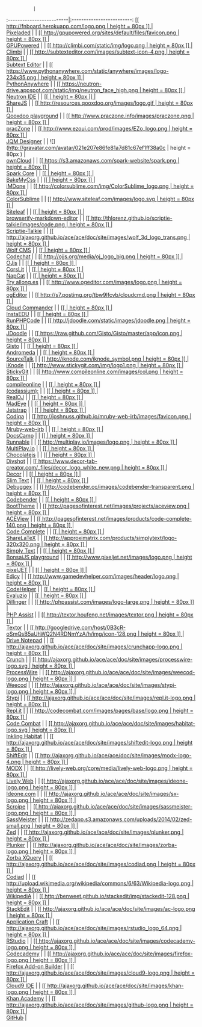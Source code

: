               |   
:-------------------------|:-------------------------:
[ [[ http://fnboard.herokuapp.com/logo.png | height = 80px ]] ](http://fnboard.herokuapp.com) |  
  [Pixeladed](http://fnboard.herokuapp.com) |
|
[ [[ http://gpupowered.org/sites/default/files/favicon.png | height = 80px ]] ](http://www.gpupowered.org/sand2/launch2/#) |  
   [GPUPowered](http://www.gpupowered.org/sand2/launch2/#) |
|
[ [[ http://climbi.com/static/img/logo.png | height = 80px ]] ](http://climbi.com/) |  
   [Climbi](http://climbi.com/) |
|
[ [[ http://subtexteditor.com/images/subtext-icon-4.png | height = 80px ]] ](http://subtexteditor.com/) |  
   [Subtext Editor](http://subtexteditor.com/) |
|
[ [[ https://www.pythonanywhere.com/static/anywhere/images/logo-234x35.png | height = 80px ]] ](http://www.pythonanywhere.com/) |  
   [PythonAnywhere](http://www.pythonanywhere.com/) |
|
[ [[ https://neutron-drive.appspot.com/static/img/neutron_face_high.png | height = 80px ]] ](http://neutronide.com/) |  
   [Neutron IDE](http://neutronide.com/) |
|
[ [[   | height = 80px ]] ](http://sharejs.org/hello-ace.html) |  
   [ShareJS](http://sharejs.org/hello-ace.html) |
|
[ [[ http://resources.qooxdoo.org/images/logo.gif | height = 80px ]] ](http://demo.qooxdoo.org/devel/playground/#) |  
   [Qooxdoo playground](http://demo.qooxdoo.org/devel/playground/#) |
|
[ [[ http://www.praczone.info/images/praczone.png | height = 80px ]] ](http://www.praczone.com/editor) |  
   [pracZone](http://www.praczone.com/editor) |
|
[ [[ http://www.ezoui.com/prod/images/EZo_logo.png | height = 80px ]] ](http://jqmdesigner.appspot.com/) |  
   [JQM Designer](http://jqmdesigner.appspot.com/) |
|
![](http://gravatar.com/avatar/021e207e86fe81a7d81c67ef1ff38a0c | height = 80px ) |  
   [ownCloud](http://owncloud.org/) |
|
[ [[ https://s3.amazonaws.com/spark-website/spark.png | height = 80px ]] ](http://spark.io/build) |  
   [Spark Core](http://spark.io/build) |
|
[ [[   | height = 80px ]] ](http://bakemycss.mypathforpython.appspot.com/) |  
   [BakeMyCss](http://bakemycss.mypathforpython.appspot.com/) |
|
[ [[   | height = 80px ]] ](http://piascikj.github.io/imdone/) |  
   [iMDone](http://piascikj.github.io/imdone/) |
|
[ [[ http://colorsublime.com/img/ColorSublime_logo.png | height = 80px ]] ](http://colorsublime.com/) |  
   [ColorSublime](http://colorsublime.com/) |
|
[ [[ http://www.siteleaf.com/images/logo.svg | height = 80px ]] ](http://www.siteleaf.com/) |  
   [Siteleaf](http://www.siteleaf.com/) |
|
[ [[   | height = 80px ]] ](http://thlorenz.github.io/browserify-markdown-editor/) |  
   [browserify-markdown-editor](http://thlorenz.github.io/browserify-markdown-editor/) |
|
[ [[ http://thlorenz.github.io/scriptie-talkie/images/code.png | height = 80px ]] ](http://thlorenz.github.io/scriptie-talkie/) |  
   [Scriptie-Talkie](http://thlorenz.github.io/scriptie-talkie/) |
|
[ [[ http://ajaxorg.github.io/ace/ace/doc/site/images/wolf_3d_logo_trans.png | height = 80px ]] ](http://www.wolfcms.org/repository/133) |  
   [Wolf CMS](http://www.wolfcms.org/repository/133) |
|
[ [[   | height = 80px ]] ](http://codechat.net/) |  
   [Codechat](http://codechat.net/) |
|
[ [[ http://ojjs.org/media/oj_logo_big.png | height = 80px ]] ](http://ojjs.org/index.html) |  
   [OJjs](http://ojjs.org/index.html) |
|
[ [[   | height = 80px ]] ](http://www.corslit.com/new/melloWorld) |  
   [CorsLit](http://www.corslit.com/new/melloWorld) |
|
[ [[   | height = 80px ]] ](http://napcatapp.tumblr.com/post/60598006734/version-1-3-is-released) |  
   [NapCat](http://napcatapp.tumblr.com/post/60598006734/version-1-3-is-released) |
|
[ [[   | height = 80px ]] ](http://allong.es/try/) |  
   [Try allong.es](http://allong.es/try/) |
|
[ [[ http://www.ogeditor.com/images/logo.png | height = 80px ]] ](http://www.ogeditor.com/index.aspx) |  
   [ogEditor](http://www.ogeditor.com/index.aspx) |
|
[ [[ http://s7.postimg.org/tbw9lfcvb/cloudcmd.png | height = 80px ]] ](http://cloudcmd.io/) |  
   [Cloud Commander](http://cloudcmd.io/) |
|
[ [[   | height = 80px ]] ](http://instaedu.com/lesson-demo/) |  
   [InstaEDU](http://instaedu.com/lesson-demo/) |
|
[ [[   | height = 80px ]] ](https://github.com/websiteduck/Run-PHP-Code) |  
   [RunPHPCode](https://github.com/websiteduck/Run-PHP-Code) |
|
[ [[ http://jdoodle.com/static/images/jdoodle.png | height = 80px ]] ](http://jdoodle.com/) |  
   [JDoodle](http://jdoodle.com/) |
|
[ [[ https://raw.github.com/Gisto/Gisto/master/app/icon.png | height = 80px ]] ](http://www.gistoapp.com/) |  
   [Gisto](http://www.gistoapp.com/) |
|
[ [[   | height = 80px ]] ](http://www.andromeda-project.org/index.php) |  
   [Andromeda](http://www.andromeda-project.org/index.php) |
|
[ [[   | height = 80px ]] ](http://sourcetalk.net/) |  
   [SourceTalk](http://sourcetalk.net/) |
|
[ [[ http://iknode.com/iknode_symbol.png | height = 80px ]] ](http://iknode.com/) |  
   [iKnode](http://iknode.com/) |
|
[ [[ http://www.stickygit.com/img/logo1.png | height = 80px ]] ](http://www.stickygit.com/) |  
   [StickyGit](http://www.stickygit.com/) |
|
[ [[ http://www.compileonline.com/images/col.png | height = 80px ]] ](http://compileonline.com/) |  
   [compileonline](http://compileonline.com/) |
|
[ [[   | height = 80px ]] ](http://codassium.com/) |  
   [(codassium);](http://codassium.com/) |
|
[ [[   | height = 80px ]] ](http://www.realoj.com/) |  
   [RealOJ](http://www.realoj.com/) |
|
[ [[   | height = 80px ]] ](http://madeye.io/) |  
   [MadEye](http://madeye.io/) |
|
[ [[   | height = 80px ]] ](http://jetstrap.com/) |  
   [Jetstrap](http://jetstrap.com/) |
|
[ [[   | height = 80px ]] ](https://codiqa.com/) |  
   [Codiqa](https://codiqa.com/) |
|
[ [[ http://joshnuss.github.io/mruby-web-irb/images/favicon.png | height = 80px ]] ](http://joshnuss.github.io/mruby-web-irb/) |  
   [Mruby-web-irb](http://joshnuss.github.io/mruby-web-irb/) |
|
[ [[   | height = 80px ]] ](http://docscamp.com/) |  
   [DocsCamp](http://docscamp.com/) |
|
[ [[   | height = 80px ]] ](http://runnable.com/) |  
   [Runnable](http://runnable.com/) |
|
[ [[ http://multiplay.io/images/logo.png | height = 80px ]] ](http://multiplay.io/) |  
   [MultiPlay.io](http://multiplay.io/) |
|
[ [[   | height = 80px ]] ](https://chocolatejs.org/) |  
   [Chocolatejs](https://chocolatejs.org/) |
|
[ [[   | height = 80px ]] ](http://www.divshot.com/) |  
   [Divshot](http://www.divshot.com/) |
|
[ [[ https://www.decor-tab-creator.com/_files/decor_logo_white_new.png | height = 80px ]] ](https://www.decor-tab-creator.com/) |  
   [Decor](https://www.decor-tab-creator.com/) |
|
[ [[   | height = 80px ]] ](http://slimtext.org/) |  
   [Slim Text](http://slimtext.org/) |
|
[ [[   | height = 80px ]] ](http://www.debuggex.com/) |  
   [Debuggex](http://www.debuggex.com/) |
|
[ [[ http://codebender.cc/images/codebender-transparent.png | height = 80px ]] ](http://codebender.cc/) |  
   [Codebender](http://codebender.cc/) |
|
[ [[   | height = 80px ]] ](http://www.boottheme.com/) |  
   [BootTheme](http://www.boottheme.com/) |
|
[ [[ http://pagesofinterest.net/images/projects/aceview.png | height = 80px ]] ](https://github.com/faceleg/ACEView) |  
   [ACEView](https://github.com/faceleg/ACEView) |
|
[ [[ http://pagesofinterest.net/images/products/code-complete-140.png | height = 80px ]] ](http://pagesofinterest.net/shop/code-complete) |  
   [Code Complete](http://pagesofinterest.net/shop/code-complete) |
|
[ [[   | height = 80px ]] ](https://www.sharelatex.com/) |  
   [ShareLaTeX](https://www.sharelatex.com/) |
|
[ [[ http://approximatrix.com/products/simplytext/logo-320x320.png | height = 80px ]] ](http://approximatrix.com/products/simplytext) |  
   [Simply Text](http://approximatrix.com/products/simplytext) |
|
[ [[   | height = 80px ]] ](http://orbit.bonsaijs.org/) |  
   [BonsaiJS playground](http://orbit.bonsaijs.org/) |
|
[ [[ http://www.pixeljet.net/images/logo.png | height = 80px ]] ](http://www.pixeljet.net/index.html) |  
   [pixelJET](http://www.pixeljet.net/index.html) |
|
[ [[   | height = 80px ]] ](http://www.edicy.com/blog/new-code-editor-for-creating-unique-website-designs) |  
   [Edicy](http://www.edicy.com/blog/new-code-editor-for-creating-unique-website-designs) |
|
[ [[ http://www.gamedevhelper.com/images/header/logo.png | height = 80px ]] ](http://www.gamedevhelper.com/) |  
   [CodeHelper](http://www.gamedevhelper.com/) |
|
[ [[   | height = 80px ]] ](http://www.evaluzio.net/editor) |  
   [Evaluzio](http://www.evaluzio.net/editor) |
|
[ [[   | height = 80px ]] ](http://dillinger.io/) |  
   [Dillinger](http://dillinger.io/) |
|
[ [[ http://phpassist.com/images/logo-large.png | height = 80px ]] ](http://phpassist.com/f8456) |  
   [PHP Assist](http://phpassist.com/f8456) |
|
[ [[ http://textor.houfeng.net/images/textor.png | height = 80px ]] ](http://textor.houfeng.net/) |  
   [Textor](http://textor.houfeng.net/) |
|
[ [[ http://googledrive.com/host/0B3cR-oSmQsB5aUhWQ2N4RDNmYzA/h/img/icon-128.png | height = 80px ]] ](https://drivenotepad.appspot.com/support) |  
   [Drive Notepad](https://drivenotepad.appspot.com/support) |
|
[ [[ http://ajaxorg.github.io/ace/ace/doc/site/images/crunchapp-logo.png | height = 80px ]] ](http://crunchapp.net/) |  
   [Crunch](http://crunchapp.net/) |
|
[ [[ http://ajaxorg.github.io/ace/ace/doc/site/images/processwire-logo.svg | height = 80px ]] ](http://modules.processwire.com/modules/inputfield-ace-editor/) |  
   [ProcessWire](http://modules.processwire.com/modules/inputfield-ace-editor/) |
|
[ [[ http://ajaxorg.github.io/ace/ace/doc/site/images/weecod-logo.png | height = 80px ]] ](http://www.weecod.com/) |  
   [Weecod](http://www.weecod.com/) |
|
[ [[ http://ajaxorg.github.io/ace/ace/doc/site/images/stypi-logo.png | height = 80px ]] ](https://code.stypi.com/) |  
   [Stypi](https://code.stypi.com/) |
|
[ [[ http://ajaxorg.github.io/ace/ace/doc/site/images/repl.it-logo.png | height = 80px ]] ](http://repl.it/) |  
   [Repl.it](http://repl.it/) |
|
[ [[ http://codecombat.com/images/pages/base/logo.png | height = 80px ]] ](http://codecombat.com/) |  
   [Code Combat](http://codecombat.com/) |
|
[ [[ http://ajaxorg.github.io/ace/ace/doc/site/images/habitat-logo.svg | height = 80px ]] ](http://habitat.inkling.com/) |  
   [Inkling Habitat](http://habitat.inkling.com/) |
|
[ [[ http://ajaxorg.github.io/ace/ace/doc/site/images/shiftedit-logo.png | height = 80px ]] ](http://shiftedit.net/) |  
   [ShiftEdit](http://shiftedit.net/) |
|
[ [[ http://ajaxorg.github.io/ace/ace/doc/site/images/modx-logo-4.png | height = 80px ]] ](http://modx.com/extras/package/ace) |  
   [MODX](http://modx.com/extras/package/ace) |
|
[ [[ http://lively-web.org/core/media/lively-web-logo.png | height = 80px ]] ](http://lively-web.org/) |  
   [Lively Web](http://lively-web.org/) |
|
[ [[ http://ajaxorg.github.io/ace/ace/doc/site/images/ideone-logo.png | height = 80px ]] ](http://ideone.com/) |  
   [Ideone.com](http://ideone.com/) |
|
[ [[ http://ajaxorg.github.io/ace/ace/doc/site/images/sx-logo.png | height = 80px ]] ](http://www.scroipe.com/) |  
   [Scroipe](http://www.scroipe.com/) |
|
[ [[ http://ajaxorg.github.io/ace/ace/doc/site/images/sassmeister-logo.png | height = 80px ]] ](http://sassmeister.com/) |  
   [SassMeister](http://sassmeister.com/) |
|
[ [[ http://zedapp.s3.amazonaws.com/uploads/2014/02/zed-small.png | height = 80px ]] ](http://zedapp.org/) |  
   [Zed](http://zedapp.org/) |
|
[ [[ http://ajaxorg.github.io/ace/ace/doc/site/images/plunker.png | height = 80px ]] ](http://plnkr.co/edit/) |  
   [Plunker](http://plnkr.co/edit/) |
|
[ [[ http://ajaxorg.github.io/ace/ace/doc/site/images/zorba-logo.png | height = 80px ]] ](http://try.zorba.io/queries/xquery) |  
   [Zorba XQuery](http://try.zorba.io/queries/xquery) |
|
[ [[ http://ajaxorg.github.io/ace/ace/doc/site/images/codiad.png | height = 80px ]] ](http://codiad.com/) |  
   [Codiad](http://codiad.com/) |
|
[ [[ http://upload.wikimedia.org/wikipedia/commons/6/63/Wikipedia-logo.png | height = 80px ]] ](https://en.wikipedia.org/wiki/Special:Version) |  
   [WikipediA](https://en.wikipedia.org/wiki/Special:Version) |
|
[ [[ http://benweet.github.io/stackedit/img/stackedit-128.png | height = 80px ]] ](http://benweet.github.io/stackedit/) |  
   [StackEdit](http://benweet.github.io/stackedit/) |
|
[ [[ http://ajaxorg.github.io/ace/ace/doc/site/images/ac-logo.png | height = 80px ]] ](http://www.applicationcraft.com/) |  
   [Application Craft](http://www.applicationcraft.com/) |
|
[ [[ http://ajaxorg.github.io/ace/ace/doc/site/images/rstudio_logo_64.png | height = 80px ]] ](http://rstudio.org/) |  
   [RStudio](http://rstudio.org/) |
|
[ [[ http://ajaxorg.github.io/ace/ace/doc/site/images/codecademy-logo.png | height = 80px ]] ](http://www.codecademy.com/) |  
   [Codecademy](http://www.codecademy.com/) |
|
[ [[ http://ajaxorg.github.io/ace/ace/doc/site/images/firefox-logo.png | height = 80px ]] ](https://builder.addons.mozilla.org/) |  
   [Firefox Add-on Builder](https://builder.addons.mozilla.org/) |
|
[ [[ http://ajaxorg.github.io/ace/ace/doc/site/images/cloud9-logo.png | height = 80px ]] ](https://github.com/ajaxorg/cloud9) |  
   [Cloud9 IDE](https://github.com/ajaxorg/cloud9) |
|
[ [[ http://ajaxorg.github.io/ace/ace/doc/site/images/khan-logo.png | height = 80px ]] ](http://ejohn.org/blog/introducing-khan-cs/) |  
   [Khan Academy](http://ejohn.org/blog/introducing-khan-cs/) |
|
[ [[ http://ajaxorg.github.io/ace/ace/doc/site/images/github-logo.png | height = 80px ]] ](https://github.com/blog/905-edit-like-an-ace) |  
   [GitHub](https://github.com/blog/905-edit-like-an-ace) |